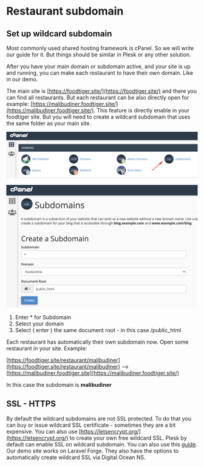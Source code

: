 # Restaurant subdomain

## Set up wildcard subdomain 

Most commonly used shared hosting framework is cPanel. So we will write our guide for it. But things should be similar in Plesk or any other solution. 

After you have your main domain or subdomain active, and your site is up and running, you can make each restaurant to have their own domain. Like in our demo. 

The main site is [https://foodtiger.site/](https://foodtiger.site/) and there you can find all restaurants. But each restaurant can be also directly open for example: [https://malibudiner.foodtiger.site/](https://malibudiner.foodtiger.site/). This feature is directly enable in your foodtiger site. But you will need to create a wildcard subdomain that uses the same folder as your main site. 

![Click on Subdomain](../.gitbook/assets/subdomain.png)

![Enter \* for Subdomain](../.gitbook/assets/the_subdomain.png)

1. Enter \* for Subdomain
2. Select your domain
3. Select \( enter \) the same document root - in this case /public\_html

Each restaurant has automatically their own subdomain now. Open some restaurant in your site. Example:

[https://foodtiger.site/restaurant/malibudiner](https://foodtiger.site/restaurant/malibudiner) --&gt;  [https://malibudiner.foodtiger.site](https://malibudiner.foodtiger.site/)

In this case the subdomain is **malibudiner**

## **SSL - HTTPS** 

By default the wildcard subdomains are not SSL protected. To do that you can buy or issue wildcard SSL certificate - sometimes they are a bit expensive. You can also use [https://letsencrypt.org/](https://letsencrypt.org/) to create your own free wildcard SSL.  Plesk by default can enable SSL on wildcard subdomain. You can also use this [guide](https://medium.com/@saurabh6790/generate-wildcard-ssl-certificate-using-lets-encrypt-certbot-273e432794d7). Our demo site works on Laravel Forge. They also have the options to automatically create wildcard SSL via Digital Ocean NS. 



